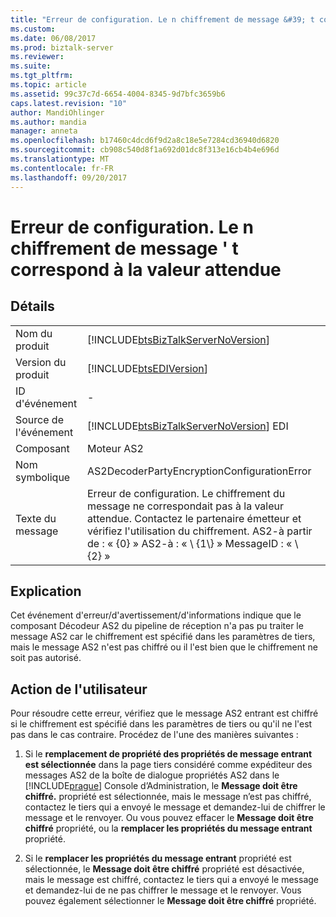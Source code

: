 ```yaml
---
title: "Erreur de configuration. Le n chiffrement de message &#39; t correspond à la valeur attendue | Documents Microsoft"
ms.custom: 
ms.date: 06/08/2017
ms.prod: biztalk-server
ms.reviewer: 
ms.suite: 
ms.tgt_pltfrm: 
ms.topic: article
ms.assetid: 99c37c7d-6654-4004-8345-9d7bfc3659b6
caps.latest.revision: "10"
author: MandiOhlinger
ms.author: mandia
manager: anneta
ms.openlocfilehash: b17460c4dcd6f9d2a8c18e5e7284cd36940d6820
ms.sourcegitcommit: cb908c540d8f1a692d01dc8f313e16cb4b4e696d
ms.translationtype: MT
ms.contentlocale: fr-FR
ms.lasthandoff: 09/20/2017
---
```

# <a name="configuration-error-the-message-encryption-doesn39t-match-the-expected-value"></a>Erreur de configuration. Le n chiffrement de message &#39; t correspond à la valeur attendue
## <a name="details"></a>Détails  
  
|||  
|-|-|  
|Nom du produit|[!INCLUDE[btsBizTalkServerNoVersion](../includes/btsbiztalkservernoversion-md.md)]|  
|Version du produit|[!INCLUDE[btsEDIVersion](../includes/btsediversion-md.md)]|  
|ID d'événement|-|  
|Source de l'événement|[!INCLUDE[btsBizTalkServerNoVersion](../includes/btsbiztalkservernoversion-md.md)] EDI|  
|Composant|Moteur AS2|  
|Nom symbolique|AS2DecoderPartyEncryptionConfigurationError|  
|Texte du message|Erreur de configuration. Le chiffrement du message ne correspondait pas à la valeur attendue. Contactez le partenaire émetteur et vérifiez l'utilisation du chiffrement. AS2-à partir de : « {0} » AS2-à : « \ {1\\} » MessageID : « \ {2\} »|  
  
## <a name="explanation"></a>Explication  
 Cet événement d'erreur/d'avertissement/d'informations indique que le composant Décodeur AS2 du pipeline de réception n'a pas pu traiter le message AS2 car le chiffrement est spécifié dans les paramètres de tiers, mais le message AS2 n'est pas chiffré ou il l'est bien que le chiffrement ne soit pas autorisé.  
  
## <a name="user-action"></a>Action de l'utilisateur  
 Pour résoudre cette erreur, vérifiez que le message AS2 entrant est chiffré si le chiffrement est spécifié dans les paramètres de tiers ou qu'il ne l'est pas dans le cas contraire. Procédez de l'une des manières suivantes :  
  
1.  Si le **remplacement de propriété des propriétés de message entrant est sélectionnée** dans la page tiers considéré comme expéditeur des messages AS2 de la boîte de dialogue propriétés AS2 dans le [!INCLUDE[prague](../includes/prague-md.md)] Console d’Administration, le **Message doit être chiffré.**  propriété est sélectionnée, mais le message n’est pas chiffré, contactez le tiers qui a envoyé le message et demandez-lui de chiffrer le message et le renvoyer. Ou vous pouvez effacer le **Message doit être chiffré** propriété, ou la **remplacer les propriétés du message entrant** propriété.  
  
2.  Si le **remplacer les propriétés du message entrant** propriété est sélectionnée, le **Message doit être chiffré** propriété est désactivée, mais le message est chiffré, contactez le tiers qui a envoyé le message et demandez-lui de ne pas chiffrer le message et le renvoyer. Vous pouvez également sélectionner le **Message doit être chiffré** propriété.
